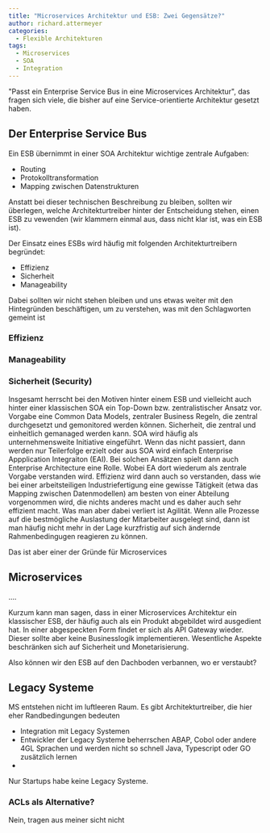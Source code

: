 ```yaml
---
title: "Microservices Architektur und ESB: Zwei Gegensätze?"
author: richard.attermeyer
categories:
  - Flexible Architekturen
tags:
  - Microservices
  - SOA
  - Integration
---
```

"Passt ein Enterprise Service Bus in eine Microservices Architektur", das fragen sich viele, die bisher auf eine Service-orientierte Architektur gesetzt haben.

## Der Enterprise Service Bus
Ein ESB übernimmt in einer SOA Architektur wichtige zentrale Aufgaben:

* Routing
* Protokolltransformation
* Mapping zwischen Datenstrukturen

Anstatt bei dieser technischen Beschreibung zu bleiben, sollten wir überlegen, welche Architekturtreiber hinter der
Entscheidung stehen, einen ESB zu vewenden (wir klammern einmal aus, dass nicht klar ist, was ein ESB ist).

Der Einsatz eines ESBs wird häufig mit folgenden Architekturtreibern begründet:

* Effizienz
* Sicherheit
* Manageability

Dabei sollten wir nicht stehen bleiben und uns etwas weiter mit den Hintegründen beschäftigen, um zu verstehen, was mit den Schlagworten gemeint ist

### Effizienz
### Manageability
### Sicherheit (Security)

Insgesamt herrscht bei den Motiven hinter einem ESB und vielleicht auch hinter einer klassischen SOA ein Top-Down bzw. zentralistischer Ansatz vor. Vorgabe eine Common Data Models, zentraler Business Regeln, die zentral durchgesetzt und
gemonitored werden können. Sicherheit, die zentral und einheitlich gemanaged werden kann.
SOA wird häufig als unternehmensweite Initiative eingeführt. Wenn das nicht passiert, dann werden nur Teilerfolge erzielt oder aus SOA wird einfach Enterprise Appplication Integraiton (EAI).
Bei solchen Ansätzen spielt dann auch Enterprise Architecture eine Rolle. Wobei EA dort wiederum als zentrale Vorgabe verstanden wird.
Effizienz wird dann auch so verstanden, dass wie bei einer arbeitsteiligen Industriefertigung eine gewisse Tätigkeit (etwa das Mapping zwischen Datenmodellen) am besten von einer Abteilung vorgenommen wird, die nichts anderes macht und es daher auch sehr effizient macht.
Was man aber dabei verliert ist Agilität. Wenn alle Prozesse auf die bestmögliche Auslastung der Mitarbeiter ausgelegt sind, dann ist man häufig nicht mehr in der Lage kurzfristig auf sich ändernde Rahmenbedingugen reagieren zu können.

Das ist aber einer der Gründe für Microservices

## Microservices

....


Kurzum kann man sagen, dass in einer Microservices Architektur ein klassischer ESB, der häufig auch als ein Produkt abgebildet wird ausgedient hat. In einer abgespeckten Form findet er sich als API Gateway wieder.
Dieser sollte aber keine Businesslogik implementieren. Wesentliche Aspekte beschränken sich auf Sicherheit und Monetarisierung.

Also können wir den ESB auf den Dachboden verbannen, wo er verstaubt?

## Legacy Systeme

MS entstehen nicht im luftleeren Raum. Es gibt Architekturtreiber, die hier eher Randbedingungen bedeuten

* Integration mit Legacy Systemen
* Entwickler der Legacy Systeme beherrschen ABAP, Cobol oder andere 4GL Sprachen und werden nicht so schnell Java, Typescript oder GO zusätzlich lernen
*
Nur Startups habe keine Legacy Systeme.

### ACLs als Alternative?

Nein, tragen aus meiner sicht nicht
